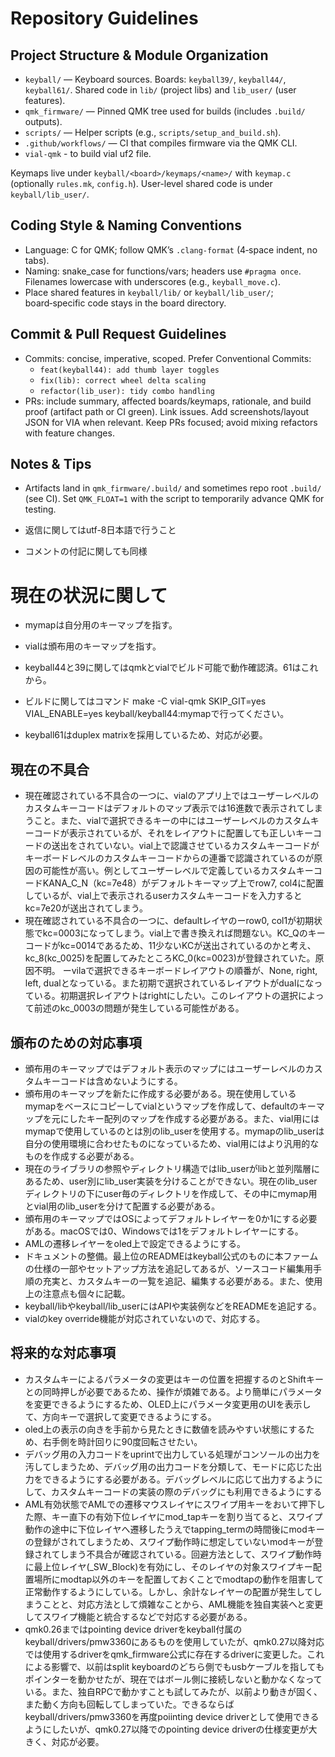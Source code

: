 # Repository Guidelines

## Project Structure & Module Organization
- `keyball/` — Keyboard sources. Boards: `keyball39/`, `keyball44/`, `keyball61/`. Shared code in `lib/` (project libs) and `lib_user/` (user features).
- `qmk_firmware/` — Pinned QMK tree used for builds (includes `.build/` outputs).
- `scripts/` — Helper scripts (e.g., `scripts/setup_and_build.sh`).
- `.github/workflows/` — CI that compiles firmware via the QMK CLI.
- `vial-qmk` - to build vial uf2 file.

Keymaps live under `keyball/<board>/keymaps/<name>/` with `keymap.c` (optionally `rules.mk`, `config.h`). User-level shared code is under `keyball/lib_user/`.

## Coding Style & Naming Conventions
- Language: C for QMK; follow QMK’s `.clang-format` (4‑space indent, no tabs).
- Naming: snake_case for functions/vars; headers use `#pragma once`. Filenames lowercase with underscores (e.g., `keyball_move.c`).
- Place shared features in `keyball/lib/` or `keyball/lib_user/`; board‑specific code stays in the board directory.

## Commit & Pull Request Guidelines
- Commits: concise, imperative, scoped. Prefer Conventional Commits:
  - `feat(keyball44): add thumb layer toggles`
  - `fix(lib): correct wheel delta scaling`
  - `refactor(lib_user): tidy combo handling`
- PRs: include summary, affected boards/keymaps, rationale, and build proof (artifact path or CI green). Link issues. Add screenshots/layout JSON for VIA when relevant. Keep PRs focused; avoid mixing refactors with feature changes.

## Notes & Tips
- Artifacts land in `qmk_firmware/.build/` and sometimes repo root `.build/` (see CI). Set `QMK_FLOAT=1` with the script to temporarily advance QMK for testing.

- 返信に関してはutf-8日本語で行うこと
- コメントの付記に関しても同様

# 現在の状況に関して
- mymapは自分用のキーマップを指す。

- vialは頒布用のキーマップを指す。

- keyball44と39に関してはqmkとvialでビルド可能で動作確認済。61はこれから。
- ビルドに関してはコマンド make -C vial-qmk SKIP_GIT=yes VIAL_ENABLE=yes keyball/keyball44:mymapで行ってください。

- keyball61はduplex matrixを採用しているため、対応が必要。

## 現在の不具合
- 現在確認されている不具合の一つに、vialのアプリ上ではユーザーレベルのカスタムキーコードはデフォルトのマップ表示では16進数で表示されてしまうこと。また、vialで選択できるキーの中にはユーザーレベルのカスタムキーコードが表示されているが、それをレイアウトに配置しても正しいキーコードの送出をされていない。vial上で認識させているカスタムキーコードがキーボードレベルのカスタムキーコードからの連番で認識されているのが原因の可能性が高い。例としてユーザーレベルで定義しているカスタムキーコードKANA_C_N（kc=7e48）がデフォルトキーマップ上でrow7, col4に配置しているが、vial上で表示されるuserカスタムキーコードを入力するとkc=7e20が送出されてしまう。
- 現在確認されている不具合の一つに、defaultレイヤのーrow0, col1が初期状態でkc=0003になってしまう。vial上で書き換えれば問題ない。KC_Qのキーコードがkc=0014であるため、11少ないKCが送出されているのかと考え、kc_8(kc_0025)を配置してみたところKC_0(kc=0023)が登録されていた。原因不明。
ーvilaで選択できるキーボードレイアウトの順番が、None, right, left, dualとなっている。また初期で選択されているレイアウトがdualになっている。初期選択レイアウトはrightにしたい。このレイアウトの選択によって前述のkc_0003の問題が発生している可能性がある。

## 頒布のための対応事項
- 頒布用のキーマップではデフォルト表示のマップにはユーザーレベルのカスタムキーコードは含めないようにする。
- 頒布用のキーマップを新たに作成する必要がある。現在使用しているmymapをベースにコピーしてvialというマップを作成して、defaultのキーマップを元にしたキー配列のマップを作成する必要がある。また、vial用にはmymapで使用しているのとは別のlib_userを使用する。mymapのlib_userは自分の使用環境に合わせたものになっているため、vial用にはより汎用的なものを作成する必要がある。
- 現在のライブラリの参照やディレクトリ構造ではlib_userがlibと並列階層にあるため、user別にlib_user実装を分けることができない。現在のlib_userディレクトリの下にuser毎のディレクトリを作成して、その中にmymap用とvial用のlib_userを分けて配置する必要がある。
- 頒布用のキーマップではOSによってデフォルトレイヤーを0か1にする必要がある。macOSでは0、Windowsでは1をデフォルトレイヤーにする。
- AMLの遷移レイヤーをoled上で設定できるようにする。
- ドキュメントの整備。最上位のREADMEはkeyball公式のものに本ファームの仕様の一部やセットアップ方法を追記してあるが、ソースコード編集用手順の充実と、カスタムキーの一覧を追記、編集する必要がある。また、使用上の注意点も個々に記載。
- keyball/libやkeyball/lib_userにはAPIや実装例などをREADMEを追記する。
- vialのkey override機能が対応されていないので、対応する。

## 将来的な対応事項
- カスタムキーによるパラメータの変更はキーの位置を把握するのとShiftキーとの同時押しが必要であるため、操作が煩雑である。より簡単にパラメータを変更できるようにするため、OLED上にパラメータ変更用のUIを表示して、方向キーで選択して変更できるようにする。
- oled上の表示の向きを手前から見たときに数値を読みやすい状態にするため、右手側を時計回りに90度回転させたい。
- デバッグ用の入力コードをuprintで出力している処理がコンソールの出力を汚してしまうため、デバッグ用の出力コードを分類して、モードに応じた出力をできるようにする必要がある。デバッグレベルに応じて出力するようにして、カスタムキーコードの実装の際のデバッグにも利用できるようにする
- AML有効状態でAMLでの遷移マウスレイヤにスワイプ用キーをおいて押下した際、キー直下の有効下位レイヤにmod_tapキーを割り当てると、スワイプ動作の途中に下位レイヤへ遷移したうえでtapping_termの時間後にmodキーの登録がされてしまうため、スワイプ動作時に想定していないmodキーが登録されてしまう不具合が確認されている。回避方法として、スワイプ動作時に最上位レイヤ(_SW_Block)を有効にし、そのレイヤの対象スワイプキー配置場所にmodtap以外のキーを配置しておくことでmodtapの動作を阻害して正常動作するようにしている。しかし、余計なレイヤーの配置が発生してしまうことと、対応方法として煩雑なことから、AML機能を独自実装へと変更してスワイプ機能と統合するなどで対応する必要がある。
- qmk0.26まではpointing device driverをkeyball付属のkeyball/drivers/pmw3360にあるものを使用していたが、qmk0.27以降対応では使用するdriverをqmk_firmware公式に存在するdriverに変更した。これによる影響で、以前はsplit keyboardのどちら側でもusbケーブルを指してもポインターを動かせたが、現在ではボール側に接続しないと動かなくなっている。また、独自RPCで動かすことも試してみたが、以前より動きが固く、また動く方向も回転してしまっていた。できるならばkeyball/drivers/pmw3360を再度poiinting device driverとして使用できるようにしたいが、qmk0.27以降でのpointing device driverの仕様変更が大きく、対応が必要。
